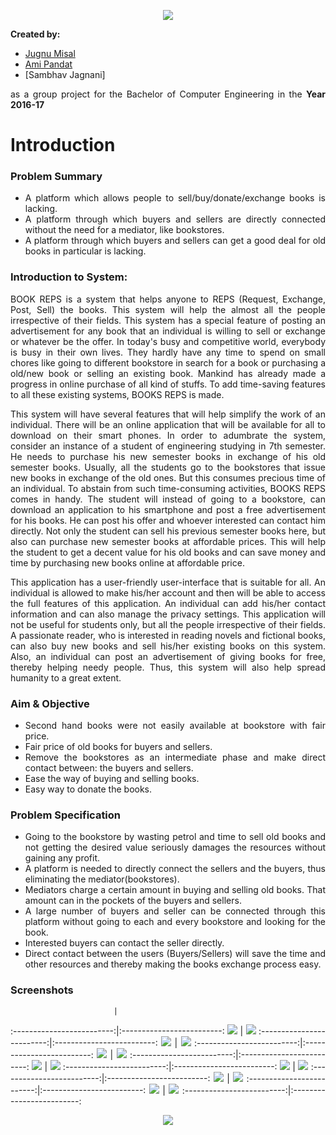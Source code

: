 <p align="center">
  <img src="BookREPS.jpg">
</p>

<div style="text-align: justify">

**Created by:**

- [Jugnu Misal](https://github.com/jugnumisal)
- [Ami Pandat](https://github.com/AmiPandat)
- [Sambhav Jagnani]

as a group project for the Bachelor of Computer Engineering in the  **Year 2016-17**

# Introduction

### Problem Summary
- A platform which allows people to sell/buy/donate/exchange books is lacking.
- A platform through which buyers and sellers are directly connected without the need for a mediator, like bookstores.
- A platform through which buyers and sellers can get a good deal for old books in particular is lacking.

### Introduction to System:
BOOK REPS is a system that helps anyone to REPS (Request, Exchange, Post, Sell) the books. This system will help the almost all the people irrespective of their fields. This system has a special feature of posting an advertisement for any book that an individual is willing to sell or exchange or whatever be the offer. In today's busy and competitive world, everybody is busy in their own lives. They hardly have any time to spend on small chores like going to different bookstore in search for a book or purchasing a old/new book or selling an existing book. Mankind has already made a progress in online purchase of all kind of stuffs. To add time-saving features to all these existing systems, BOOKS REPS is made.

This system will have several features that will help simplify the work of an individual. There will be an online application that will be available for all to download on their smart phones. In order to adumbrate the system, consider an instance of a student of engineering studying in 7th semester. He needs to purchase his new semester books in exchange of his old semester books. Usually, all the students go to the bookstores that issue new books in exchange of the old ones. But this consumes precious time of an individual. To abstain from such time-consuming activities, BOOKS REPS comes in handy. The student will instead of going to a bookstore, can download an application to his smartphone and post a free advertisement for his books. He can post his offer and whoever interested can contact him directly. Not only the student can sell his previous semester books here, but also can purchase new semester books at affordable prices. This will help the student to get a decent value for his old books and can save money and time by purchasing new books online at affordable price.

This application has a user-friendly user-interface that is suitable for all. An individual is allowed to make his/her account and then will be able to access the full features of this application. An individual can add his/her contact information and can also manage the privacy settings. This application will not be useful for students only, but all the people irrespective of their fields. A passionate reader, who is interested in reading novels and fictional books, can also buy new books and sell his/her existing books on this system. Also, an individual can post an advertisement of giving books for free, thereby helping needy people. Thus, this system will also help spread humanity to a great extent.

### Aim & Objective
- Second hand books were not easily available at bookstore with fair price.
- Fair price of old books for buyers and sellers.
- Remove the bookstores as an intermediate phase and make direct contact between: the buyers and sellers.
- Ease the way of buying and selling books.
- Easy way to donate the books.

### Problem Specification
- Going to the bookstore by wasting petrol and time to sell old books and not getting the desired value seriously damages the resources without gaining any profit.
- A platform is needed to directly connect the sellers and the buyers, thus eliminating the mediator(bookstores).
- Mediators charge a certain amount in buying and selling old books. That amount can in the pockets of the buyers and sellers.
- A large number of buyers and seller can be connected through this platform without going to each and every bookstore and looking for the book.
- Interested buyers can contact the seller directly.
- Direct contact between the users (Buyers/Sellers) will save the time and other resources and thereby making the books exchange process easy.

### Screenshots

                           |  
:-------------------------:|:-------------------------:
<img src="/Screenshots/Picture1.png">  |  <img src="/Screenshots/Picture2.png"> 
:-------------------------:|:-------------------------:
<img src="/Screenshots/Picture3.png">  |  <img src="/Screenshots/Picture4.png"> 
:-------------------------:|:-------------------------:
<img src="/Screenshots/Picture5.png">  |  <img src="/Screenshots/Picture6.png"> 
:-------------------------:|:-------------------------:
<img src="/Screenshots/Picture7.png">  |  <img src="/Screenshots/Picture8.png"> 
:-------------------------:|:-------------------------:
<img src="/Screenshots/Picture9.png">  |  <img src="/Screenshots/Picture10.png">
:-------------------------:|:-------------------------:
<img src="/Screenshots/Picture11.png">  |  <img src="/Screenshots/Picture12.png"> 
:-------------------------:|:-------------------------:
<img src="/Screenshots/Picture13.png">  |  <img src="/Screenshots/Picture14.png">
:-------------------------:|:-------------------------:
<p align="center">
  <img src="/Screenshots/Picture15.png">
</p>
</div>